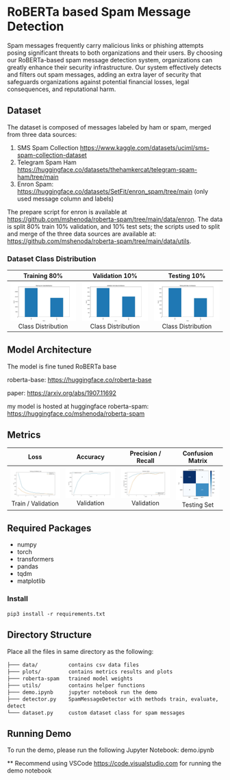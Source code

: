 # RoBERTa based Spam Message Detection
Spam messages frequently carry malicious links or phishing attempts posing significant threats to both organizations and their users. By choosing our RoBERTa-based spam message detection system, organizations can greatly enhance their security infrastructure. Our system effectively detects and filters out spam messages, adding an extra layer of security that safeguards organizations against potential financial losses, legal consequences, and reputational harm.

## Dataset
The dataset is composed of messages labeled by ham or spam, merged from three data sources:
1.	SMS Spam Collection https://www.kaggle.com/datasets/uciml/sms-spam-collection-dataset
2.	Telegram Spam Ham https://huggingface.co/datasets/thehamkercat/telegram-spam-ham/tree/main
3.	Enron Spam:  https://huggingface.co/datasets/SetFit/enron_spam/tree/main (only used message column and labels)

The prepare script for enron is available at https://github.com/mshenoda/roberta-spam/tree/main/data/enron.
The data is split 80% train 10% validation, and 10% test sets; the scripts used to split and merge of the three data sources are available at: https://github.com/mshenoda/roberta-spam/tree/main/data/utils.

### Dataset Class Distribution

Training  80%  |  Validation  10%   |  Testing  10%          
:-------------------------:|:-------------------------:|:-------------------------: 
![](plots/train_set_distribution.jpg "Train / Validation Loss") Class Distribution | ![](plots/val_set_distribution.jpg "Class Distribution") Class Distribution | ![](plots/test_set_distribution.jpg "Class Distribution")  Class Distribution


## Model Architecture
The model is fine tuned RoBERTa base 

roberta-base: https://huggingface.co/roberta-base

paper: https://arxiv.org/abs/1907.11692 

my model is hosted at huggingface
roberta-spam: https://huggingface.co/mshenoda/roberta-spam

## Metrics
Loss    |  Accuracy      |  Precision / Recall     |    Confusion Matrix          
:-------------------------:|:-------------------------:|:-------------------------:|:-------------------------: 
![](plots/train_validation_loss.jpg "Train / Validation Loss") Train / Validation | ![](plots/validation_accuracy.jpg "Validation Accuracy") Validation | ![](plots/validation_precision_recall.jpg "Validation Precision / Recall")  Validation | ![](plots/confusion_matrix.png "confusion_matrix")  Testing Set

## Required Packages
- numpy
- torch
- transformers
- pandas
- tqdm
- matplotlib


### Install
```
pip3 install -r requirements.txt
```

## Directory Structure
Place all the files in same directory as the following:
```
├─── data/          contains csv data files
├─── plots/         contains metrics results and plots   
├─── roberta-spam   trained model weights 
├─── utils/         contains helper functions
├─── demo.ipynb     jupyter notebook run the demo 
├─── detector.py    SpamMessageDetector with methods train, evaluate, detect 
└─── dataset.py     custom dataset class for spam messages
```

## Running Demo
To run the demo, please run the following Jupyter Notebook: demo.ipynb

** Recommend using VSCode https://code.visualstudio.com for running the demo notebook
